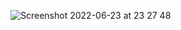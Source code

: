 ![Screenshot 2022-06-23 at 23 27 48](https://user-images.githubusercontent.com/42938122/175405624-b9d21fcf-490d-4b7e-b226-e2d3d9e25f95.jpg)

